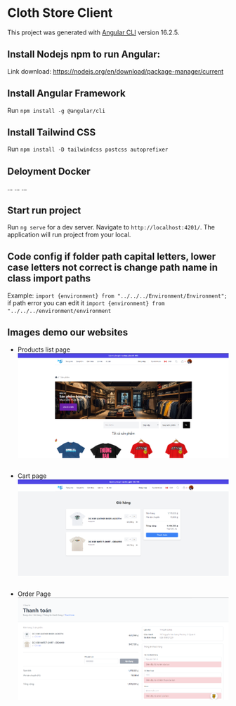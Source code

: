 # Cloth Store Client

This project was generated with [Angular CLI](https://github.com/angular/angular-cli) version 16.2.5.

## Install Nodejs npm to run Angular:
Link download: https://nodejs.org/en/download/package-manager/current

## Install Angular Framework
Run `npm install -g @angular/cli`

## Install Tailwind CSS 
Run `npm install -D tailwindcss postcss autoprefixer`

## Deloyment Docker
...
...
...

## Start run project

Run `ng serve` for a dev server. Navigate to `http://localhost:4201/`. The application will run project from your local.

## Code config if folder path capital letters, lower case letters not correct is change path name in class import paths

Example: `import {environment} from "../../../Environment/Environment";` if path error you can edit it `import {environment} from "../../../environment/environment`

## Images demo our websites
  - Products list page
    ![product-list](src/assets/Screenshot%202024-05-19%20235908.png)

    ##
  - Cart page
    ![product-list](src/assets/Screenshot%202024-05-20%20000651.png)

    ##
  - Order Page
    ![product-list](src/assets/Screenshot%202024-05-20%20001122.png)
